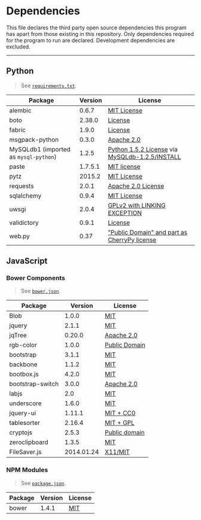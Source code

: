 # Dependencies

This file declares the third party open source dependencies this program has apart from those existing in this repository. Only dependencies required for the program to run are declared. Development dependencies are excluded.

* * *

## Python

> See [`requirements.txt`](requirements.txt).

Package | Version | License
------- | ------- | -------
alembic | 0.6.7 | [MIT License](https://bitbucket.org/zzzeek/alembic/src/e37162294fc6df9740f4231a75021f391e2a0f98/LICENSE?at=rel_0_6_7)
boto | 2.38.0 | [License](https://github.com/boto/boto/blob/2.38.0/LICENSE)
fabric | 1.9.0 | [License](https://github.com/fabric/fabric/blob/master/LICENSE)
msgpack-python | 0.3.0 | [Apache 2.0](https://github.com/msgpack/msgpack-python/blob/0.3.0/COPYING)
MySQLdb1 (imported as `mysql-python`) | 1.2.5 | [Python 1.5.2 License](https://docs.python.org/2/license.html) via [MySQLdb-1.2.5/INSTALL](https://github.com/farcepest/MySQLdb1/blob/MySQLdb-1.2.5/INSTALL#L249)
paste | 1.7.5.1 | [MIT license](http://pythonpaste.org/)
pytz | 2015.2 | [MIT License](http://pythonhosted.org/pytz/)
requests | 2.0.1 | [Apache 2.0 License](https://github.com/kennethreitz/requests/blob/v2.0.1/LICENSE)
sqlalchemy | 0.9.4 | [MIT License](https://bitbucket.org/zzzeek/sqlalchemy/src/ccc0c44c3a60fc4906e5e3b26cc6d2b7a69d33bf/LICENSE?at=rel_0_9_4)
uwsgi | 2.0.4 | [GPLv2 with LINKING EXCEPTION](https://github.com/unbit/uwsgi/blob/2.0.4/LICENSE)
validictory | 0.9.1 | [License](https://github.com/sunlightlabs/validictory/blob/0.9.1/LICENSE.txt)
web.py | 0.37 | ["Public Domain" and part as CherryPy license](https://github.com/webpy/webpy/blob/webpy-0.37/LICENSE.txt)


## JavaScript

### Bower Components

> See [`bower.json`](bower.json).

Package | Version | License
------- | ------- | -------
Blob | 1.0.0 | [MIT](https://github.com/eligrey/Blob.js/blob/master/LICENSE.md)
jquery | 2.1.1 | [MIT](https://github.com/jquery/jquery/blob/2.1.1/MIT-LICENSE.txt)
jqTree | 0.20.0 | [Apache 2.0](https://github.com/mbraak/jqTree/blob/0.20.0/LICENSE)
rgb-color | 1.0.0 | [Public Domain](http://www.phpied.com/rgb-color-parser-in-javascript/)
bootstrap | 3.1.1 | [MIT](https://github.com/twbs/bootstrap/blob/v3.1.1/LICENSE)
backbone | 1.1.2 | [MIT](https://github.com/jashkenas/backbone/blob/1.1.2/LICENSE)
bootbox.js | 4.2.0 | [MIT](https://github.com/makeusabrew/bootbox/tree/v4.2.0#license)
bootstrap-switch | 3.0.0 | [Apache 2.0](https://github.com/nostalgiaz/bootstrap-switch/blob/v3.0.0/LICENSE)
labjs | 2.0 | [MIT](https://github.com/getify/LABjs/blob/2.0/LAB.js)
underscore | 1.6.0 | [MIT](https://github.com/jashkenas/underscore/blob/1.6.0/LICENSE)
jquery-ui | 1.11.1 | [MIT + CC0](https://github.com/jquery/jquery-ui/blob/1.11.1/LICENSE.txt)
tablesorter | 2.16.4 | [MIT + GPL](https://github.com/Mottie/tablesorter/tree/v2.16.4#licensing)
cryptojs | 2.5.3 | [Public domain](http://opensource.org/faq#public-domain)
zeroclipboard | 1.3.5 | [MIT](https://github.com/zeroclipboard/zeroclipboard/blob/v1.3.5/LICENSE)
FileSaver.js | 2014.01.24 | [X11/MIT](https://github.com/eligrey/FileSaver.js/blob/master/LICENSE.md)

### NPM Modules

> See [`package.json`](package.json).

Package | Version | License
------- | ------- | -------
bower | 1.4.1 | [MIT](https://github.com/bower/bower/blob/v1.4.1/LICENSE)
